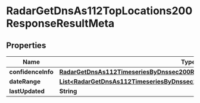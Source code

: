 

# RadarGetDnsAs112TopLocations200ResponseResultMeta


## Properties

| Name | Type | Description | Notes |
|------------ | ------------- | ------------- | -------------|
|**confidenceInfo** | [**RadarGetDnsAs112TimeseriesByDnssec200ResponseResultMetaConfidenceInfo**](RadarGetDnsAs112TimeseriesByDnssec200ResponseResultMetaConfidenceInfo.md) |  |  [optional] |
|**dateRange** | [**List&lt;RadarGetDnsAs112TimeseriesByDnssec200ResponseResultMetaDateRangeInner&gt;**](RadarGetDnsAs112TimeseriesByDnssec200ResponseResultMetaDateRangeInner.md) |  |  |
|**lastUpdated** | **String** |  |  |



